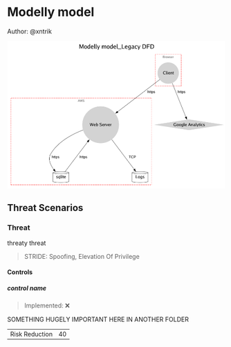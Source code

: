 # Modelly model

Author: @xntrik

![Diagram](tm2-modellymodellegacydfd.png "Diagram")

## Threat Scenarios

### Threat

threaty threat

> STRIDE: Spoofing, Elevation Of Privilege

#### Controls


##### control name

> Implemented: ❌

SOMETHING HUGELY IMPORTANT HERE IN ANOTHER FOLDER

|    |    |
| -- | -- |
| Risk Reduction | 40 |

